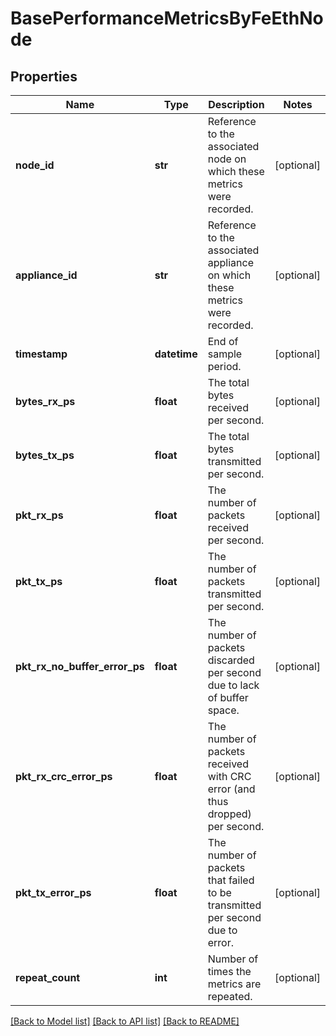 # BasePerformanceMetricsByFeEthNode

## Properties
Name | Type | Description | Notes
------------ | ------------- | ------------- | -------------
**node_id** | **str** | Reference to the associated node on which these metrics were recorded. | [optional] 
**appliance_id** | **str** | Reference to the associated appliance on which these metrics were recorded. | [optional] 
**timestamp** | **datetime** | End of sample period. | [optional] 
**bytes_rx_ps** | **float** | The total bytes received per second. | [optional] 
**bytes_tx_ps** | **float** | The total bytes transmitted per second. | [optional] 
**pkt_rx_ps** | **float** | The number of packets received per second. | [optional] 
**pkt_tx_ps** | **float** | The number of packets transmitted per second. | [optional] 
**pkt_rx_no_buffer_error_ps** | **float** | The number of packets discarded per second due to lack of buffer space. | [optional] 
**pkt_rx_crc_error_ps** | **float** | The number of packets received with CRC error (and thus dropped) per second. | [optional] 
**pkt_tx_error_ps** | **float** | The number of packets that failed to be transmitted per second due to error. | [optional] 
**repeat_count** | **int** | Number of times the metrics are repeated. | [optional] 

[[Back to Model list]](../README.md#documentation-for-models) [[Back to API list]](../README.md#documentation-for-api-endpoints) [[Back to README]](../README.md)


